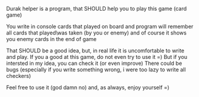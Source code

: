 Durak helper is a program, that SHOULD help you to play this game (card game)

You write in console cards that played on board and program will remember all cards that played\was taken (by you or enemy) and of course it shows you enemy cards in the end of game

That SHOULD be a good idea, but, in real life it is uncomfortable to write and play. If you a good at this game, do not even try to use it =)
But if you intersted in my idea, you can check it (or even improve)
There could be bugs (especially if you write something wrong, i were too lazy to write all checkers)

Feel free to use it (god damn no) and, as always, enjoy yourself =)
